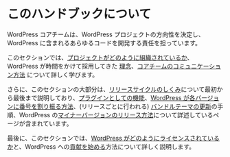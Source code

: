 <!--
# About
-->

# このハンドブックについて

<!--
The WordPress core team is responsible for setting the direction of the WordPress project and developing every bit of code that ships with WordPress.
-->

WordPress コアチームは、WordPress プロジェクトの方向性を決定し、WordPress に含まれるあらゆるコードを開発する責任を担っています。

<!--
In this section, you will learn more about how [the project is organized](https://make.wordpress.org/core/handbook/about/organization/), the [philosophies](https://make.wordpress.org/core/handbook/about/philosophies/) that WordPress has adopted over time, and [how the core team communicates](https://make.wordpress.org/core/handbook/about/communication/).
-->

このセクションでは、[プロジェクトがどのように組織されているか](https://ja.wordpress.org/team/handbook/core/about/organization/)、WordPress が時間をかけて採用してきた [理念](https://ja.wordpress.org/team/handbook/core/about/philosophies/)、[コアチームのコミュニケーション方法](https://ja.wordpress.org/team/handbook/core/about/communication/) について詳しく学びます。

<!--
Additionally, a large portion of this section discusses [how the release cycle works](https://make.wordpress.org/core/handbook/about/release-cycle/), from start to finish, including pages that detail the process for [features as plugins](https://make.wordpress.org/core/handbook/about/release-cycle/features-as-plugins/), [how WordPress “numbers” each version](https://make.wordpress.org/core/handbook/about/release-cycle/version-numbering/), steps involved with [updating the bundled themes](https://make.wordpress.org/core/handbook/about/release-cycle/update-bundled-themes/) (which takes place each release), and [how to release minor versions](https://make.wordpress.org/core/handbook/about/release-cycle/releasing-minor-versions/) of WordPress.
-->

さらに、このセクションの大部分は、[リリースサイクルのしくみ](https://ja.wordpress.org/team/handbook/core/about/release-cycle/)について最初から最後まで説明しており、[プラグインとしての機能](https://ja.wordpress.org/team/handbook/core/about/release-cycle/features-as-plugins/)、[WordPress が各バージョンに番号を割り振る方法](https://ja.wordpress.org/team/handbook/core/about/release-cycle/version-numbering/)、(リリースごとに行われる) [バンドルテーマの更新](https://ja.wordpress.org/team/handbook/core/about/release-cycle/update-bundled-themes/)の手順、WordPress の[マイナーバージョンのリリース方法](https://ja.wordpress.org/team/handbook/core/about/release-cycle/releasing-minor-versions/)について詳述しているページが含まれています。

<!--
Lastly, in this section you will learn more about [how WordPress is licensed](https://make.wordpress.org/core/handbook/about/licensing/) and how to [get started contributing](https://make.wordpress.org/core/handbook/about/getting-started-at-a-contributor-day/) to WordPress.
-->

最後に、このセクションでは、[WordPress がどのようにライセンスされているか](https://ja.wordpress.org/team/handbook/core/about/licensing/)と、WordPress への[貢献を始める](https://ja.wordpress.org/team/handbook/core/about/getting-started-at-a-contributor-day/)方法について詳しく説明します。
